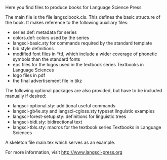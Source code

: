 Here you find files to produce books for Language Science Press

The main file is the file langscibook.cls. This defines the basic structure of the book. It makes reference to the following auxiliary files:
- series.def: metadata for series
- colors.def: colors used by the series
- langsci-basic.sty for commands required by the standard template
- bib style definitions
- modified font files in *ttf, which include a wider coverage of phonetic symbols than the standard fonts
- eps files for the logos used in the textbook series Textbooks in Language Sciences
- logo files in pdf
- the final advertisement file in tikz

The following optional packages are also provided, but have to be included manually if desired:
- langsci-optional.sty: additional useful commands
- langsci-gb4e.sty and langsci-cgloss.sty typeset linguistic examples
- langsci-forest-setup.sty: definitions for linguistic trees
- langsci-bidi.sty: bidirectional text
- langsci-tbls.sty: macros for the textbook series Textbooks in Language Sciences


A skeleton file main.tex which serves as an example. 

For more information, visit http://www.langsci-press.org


